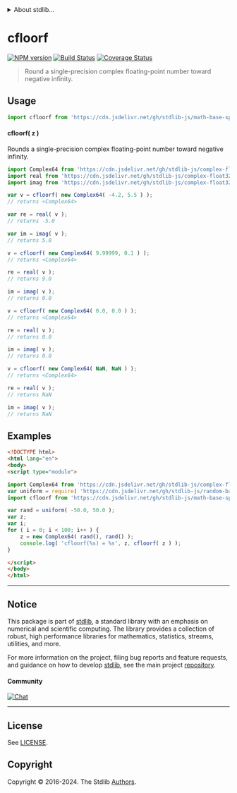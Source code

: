 <!--

@license Apache-2.0

Copyright (c) 2024 The Stdlib Authors.

Licensed under the Apache License, Version 2.0 (the "License");
you may not use this file except in compliance with the License.
You may obtain a copy of the License at

   http://www.apache.org/licenses/LICENSE-2.0

Unless required by applicable law or agreed to in writing, software
distributed under the License is distributed on an "AS IS" BASIS,
WITHOUT WARRANTIES OR CONDITIONS OF ANY KIND, either express or implied.
See the License for the specific language governing permissions and
limitations under the License.

-->


<details>
  <summary>
    About stdlib...
  </summary>
  <p>We believe in a future in which the web is a preferred environment for numerical computation. To help realize this future, we've built stdlib. stdlib is a standard library, with an emphasis on numerical and scientific computation, written in JavaScript (and C) for execution in browsers and in Node.js.</p>
  <p>The library is fully decomposable, being architected in such a way that you can swap out and mix and match APIs and functionality to cater to your exact preferences and use cases.</p>
  <p>When you use stdlib, you can be absolutely certain that you are using the most thorough, rigorous, well-written, studied, documented, tested, measured, and high-quality code out there.</p>
  <p>To join us in bringing numerical computing to the web, get started by checking us out on <a href="https://github.com/stdlib-js/stdlib">GitHub</a>, and please consider <a href="https://opencollective.com/stdlib">financially supporting stdlib</a>. We greatly appreciate your continued support!</p>
</details>

# cfloorf

[![NPM version][npm-image]][npm-url] [![Build Status][test-image]][test-url] [![Coverage Status][coverage-image]][coverage-url] <!-- [![dependencies][dependencies-image]][dependencies-url] -->

> Round a single-precision complex floating-point number toward negative infinity.



<section class="usage">

## Usage

```javascript
import cfloorf from 'https://cdn.jsdelivr.net/gh/stdlib-js/math-base-special-cfloorf@esm/index.mjs';
```

#### cfloorf( z )

Rounds a single-precision complex floating-point number toward negative infinity.

```javascript
import Complex64 from 'https://cdn.jsdelivr.net/gh/stdlib-js/complex-float32-ctor@esm/index.mjs';
import real from 'https://cdn.jsdelivr.net/gh/stdlib-js/complex-float32-real@esm/index.mjs';
import imag from 'https://cdn.jsdelivr.net/gh/stdlib-js/complex-float32-imag@esm/index.mjs';

var v = cfloorf( new Complex64( -4.2, 5.5 ) );
// returns <Complex64>

var re = real( v );
// returns -5.0

var im = imag( v );
// returns 5.0

v = cfloorf( new Complex64( 9.99999, 0.1 ) );
// returns <Complex64>

re = real( v );
// returns 9.0

im = imag( v );
// returns 0.0

v = cfloorf( new Complex64( 0.0, 0.0 ) );
// returns <Complex64>

re = real( v );
// returns 0.0

im = imag( v );
// returns 0.0

v = cfloorf( new Complex64( NaN, NaN ) );
// returns <Complex64>

re = real( v );
// returns NaN

im = imag( v );
// returns NaN
```

</section>

<!-- /.usage -->

<section class="examples">

## Examples

<!-- eslint no-undef: "error" -->

```html
<!DOCTYPE html>
<html lang="en">
<body>
<script type="module">

import Complex64 from 'https://cdn.jsdelivr.net/gh/stdlib-js/complex-float32-ctor@esm/index.mjs';
var uniform = require( 'https://cdn.jsdelivr.net/gh/stdlib-js/random-base-uniform' ).factory;
import cfloorf from 'https://cdn.jsdelivr.net/gh/stdlib-js/math-base-special-cfloorf@esm/index.mjs';

var rand = uniform( -50.0, 50.0 );
var z;
var i;
for ( i = 0; i < 100; i++ ) {
    z = new Complex64( rand(), rand() );
    console.log( 'cfloorf(%s) = %s', z, cfloorf( z ) );
}

</script>
</body>
</html>
```

</section>

<!-- /.examples -->

<!-- C interface documentation. -->



<!-- Section for related `stdlib` packages. Do not manually edit this section, as it is automatically populated. -->

<section class="related">

</section>

<!-- /.related -->

<!-- Section for all links. Make sure to keep an empty line after the `section` element and another before the `/section` close. -->


<section class="main-repo" >

* * *

## Notice

This package is part of [stdlib][stdlib], a standard library with an emphasis on numerical and scientific computing. The library provides a collection of robust, high performance libraries for mathematics, statistics, streams, utilities, and more.

For more information on the project, filing bug reports and feature requests, and guidance on how to develop [stdlib][stdlib], see the main project [repository][stdlib].

#### Community

[![Chat][chat-image]][chat-url]

---

## License

See [LICENSE][stdlib-license].


## Copyright

Copyright &copy; 2016-2024. The Stdlib [Authors][stdlib-authors].

</section>

<!-- /.stdlib -->

<!-- Section for all links. Make sure to keep an empty line after the `section` element and another before the `/section` close. -->

<section class="links">

[npm-image]: http://img.shields.io/npm/v/@stdlib/math-base-special-cfloorf.svg
[npm-url]: https://npmjs.org/package/@stdlib/math-base-special-cfloorf

[test-image]: https://github.com/stdlib-js/math-base-special-cfloorf/actions/workflows/test.yml/badge.svg?branch=main
[test-url]: https://github.com/stdlib-js/math-base-special-cfloorf/actions/workflows/test.yml?query=branch:main

[coverage-image]: https://img.shields.io/codecov/c/github/stdlib-js/math-base-special-cfloorf/main.svg
[coverage-url]: https://codecov.io/github/stdlib-js/math-base-special-cfloorf?branch=main

<!--

[dependencies-image]: https://img.shields.io/david/stdlib-js/math-base-special-cfloorf.svg
[dependencies-url]: https://david-dm.org/stdlib-js/math-base-special-cfloorf/main

-->

[chat-image]: https://img.shields.io/gitter/room/stdlib-js/stdlib.svg
[chat-url]: https://app.gitter.im/#/room/#stdlib-js_stdlib:gitter.im

[stdlib]: https://github.com/stdlib-js/stdlib

[stdlib-authors]: https://github.com/stdlib-js/stdlib/graphs/contributors

[umd]: https://github.com/umdjs/umd
[es-module]: https://developer.mozilla.org/en-US/docs/Web/JavaScript/Guide/Modules

[deno-url]: https://github.com/stdlib-js/math-base-special-cfloorf/tree/deno
[deno-readme]: https://github.com/stdlib-js/math-base-special-cfloorf/blob/deno/README.md
[umd-url]: https://github.com/stdlib-js/math-base-special-cfloorf/tree/umd
[umd-readme]: https://github.com/stdlib-js/math-base-special-cfloorf/blob/umd/README.md
[esm-url]: https://github.com/stdlib-js/math-base-special-cfloorf/tree/esm
[esm-readme]: https://github.com/stdlib-js/math-base-special-cfloorf/blob/esm/README.md
[branches-url]: https://github.com/stdlib-js/math-base-special-cfloorf/blob/main/branches.md

[stdlib-license]: https://raw.githubusercontent.com/stdlib-js/math-base-special-cfloorf/main/LICENSE

<!-- <related-links> -->

<!-- </related-links> -->

</section>

<!-- /.links -->
